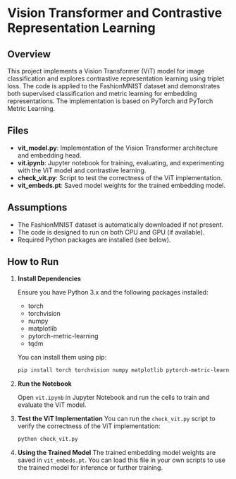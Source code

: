 # Vision Transformer and Contrastive Representation Learning

## Overview

This project implements a Vision Transformer (ViT) model for image classification and explores contrastive representation learning using triplet loss. 
The code is applied to the FashionMNIST dataset and demonstrates both supervised classification and metric learning for embedding representations. 
The implementation is based on PyTorch and PyTorch Metric Learning.

## Files

- **vit_model.py**: Implementation of the Vision Transformer architecture and embedding head.
- **vit.ipynb**: Jupyter notebook for training, evaluating, and experimenting with the ViT model and contrastive learning.
- **check_vit.py**: Script to test the correctness of the ViT implementation.
- **vit_embeds.pt**: Saved model weights for the trained embedding model.

## Assumptions

- The FashionMNIST dataset is automatically downloaded if not present.
- The code is designed to run on both CPU and GPU (if available).
- Required Python packages are installed (see below).

## How to Run

1. **Install Dependencies**

   Ensure you have Python 3.x and the following packages installed:
   - torch
   - torchvision
   - numpy
   - matplotlib
   - pytorch-metric-learning
   - tqdm

   You can install them using pip:
   ```sh
   pip install torch torchvision numpy matplotlib pytorch-metric-learning tqdm
   ```

2. **Run the Notebook**

   Open `vit.ipynb` in Jupyter Notebook and run the cells to train and evaluate the ViT model.

3. **Test the ViT Implementation**
   You can run the `check_vit.py` script to verify the correctness of the ViT implementation:
   ```sh
   python check_vit.py
   ```

4. **Using the Trained Model**
   The trained embedding model weights are saved in `vit_embeds.pt`. You can load this file in your own scripts to use the trained model for inference or further training.